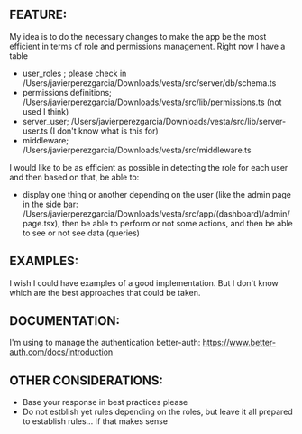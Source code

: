 ## FEATURE:

My idea is to do the necessary changes to make the app be the most efficient in terms of role and permissions management. Right now I have a table
- user_roles ; please check in /Users/javierperezgarcia/Downloads/vesta/src/server/db/schema.ts
- permissions definitions; /Users/javierperezgarcia/Downloads/vesta/src/lib/permissions.ts (not used I think)
- server_user; /Users/javierperezgarcia/Downloads/vesta/src/lib/server-user.ts (I don't know what is this for)
- middleware; /Users/javierperezgarcia/Downloads/vesta/src/middleware.ts 

I would like to be as efficient as possible in detecting the role for each user and then based on that, be able to:
- display one thing or another depending on the user (like the admin page in the side bar: /Users/javierperezgarcia/Downloads/vesta/src/app/(dashboard)/admin/page.tsx), then be able to perform or not some actions, and then be able to see or not see data  (queries)

## EXAMPLES:

I wish I could have examples of a good implementation. But I don't know which are the best approaches that could be taken.

## DOCUMENTATION:

I'm using to manage the authentication better-auth: https://www.better-auth.com/docs/introduction

## OTHER CONSIDERATIONS:

- Base your response in best practices please
- Do not estblish yet rules depending on the roles, but leave it all prepared to establish rules... If that makes sense 